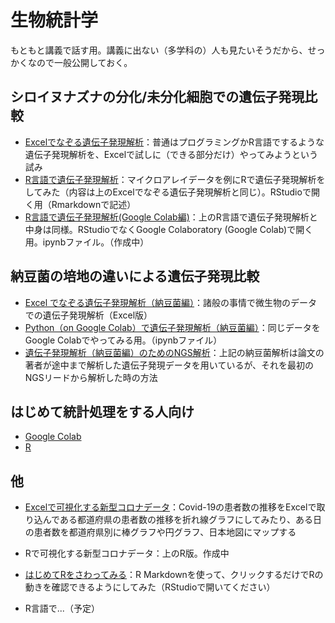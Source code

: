 # 生物統計学

もともと講義で話す用。講義に出ない（多学科の）人も見たいそうだから、せっかくなので一般公開しておく。

## シロイヌナズナの分化/未分化細胞での遺伝子発現比較
- [Excelでなぞる遺伝子発現解析](exp/expByExcel.md)：普通はプログラミングかR言語でするような遺伝子発現解析を、Excelで試しに（できる部分だけ）やってみようという試み
- [R言語で遺伝子発現解析](exp/expByR.Rmd)：マイクロアレイデータを例にRで遺伝子発現解析をしてみた（内容は上のExcelでなぞる遺伝子発現解析と同じ）。RStudioで開く用（Rmarkdownで記述）
- [R言語で遺伝子発現解析(Google Colab編)](exp/expByROnGColab.ipynb)：上のR言語で遺伝子発現解析と中身は同様。RStudioでなくGoogle Colaboratory (Google Colab)で開く用。ipynbファイル。（作成中）

## 納豆菌の培地の違いによる遺伝子発現比較
- [Excel でなぞる遺伝子発現解析（納豆菌編）](exp_natto/expNattoByExcel.md)：諸般の事情で微生物のデータでの遺伝子発現解析（Excel版）
- [Python（on Google Colab）で遺伝子発現解析（納豆菌編）](exp_natto/expNattoByPythonOnColab.ipynb)：同じデータをGoogle Colabでやってみる用。（ipynbファイル）
- [遺伝子発現解析（納豆菌編）のためのNGS解析](https://github.com/chalkless/lecture/blob/master/biostats/exp_natto/ngsNatto.md)：上記の納豆菌解析は論文の著者が途中まで解析した遺伝子発現データを用いているが、それを最初のNGSリードから解析した時の方法

## はじめて統計処理をする人向け
- [Google Colab](../beginningColab/)
- [R](./beginningR/)

## 他
- [Excelで可視化する新型コロナデータ](covid19/Covid19ByExcel.md)：Covid-19の患者数の推移をExcelで取り込んである都道府県の患者数の推移を折れ線グラフにしてみたり、ある日の患者数を都道府県別に棒グラフや円グラフ、日本地図にマップする
- Rで可視化する新型コロナデータ：上のR版。作成中

- [はじめてRをさわってみる](learningR.Rmd)：R Markdownを使って、クリックするだけでRの動きを確認できるようにしてみた（RStudioで開いてください）
- R言語で...（予定）


